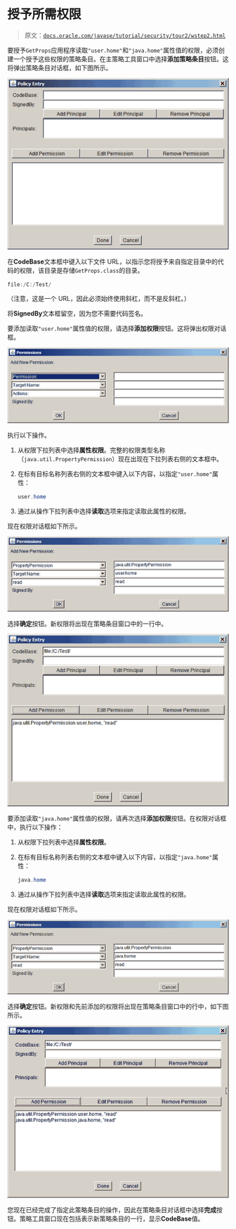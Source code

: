 # 授予所需权限

> 原文：[`docs.oracle.com/javase/tutorial/security/tour2/wstep2.html`](https://docs.oracle.com/javase/tutorial/security/tour2/wstep2.html)

要授予`GetProps`应用程序读取`"user.home"`和`"java.home"`属性值的权限，必须创建一个授予这些权限的策略条目。在主策略工具窗口中选择**添加策略条目**按钮。这将弹出策略条目对话框，如下图所示。

![策略条目对话框](img/3c564acdfa5f545df2ecf819a4941040.png)

在**CodeBase**文本框中键入以下文件 URL，以指示您将授予来自指定目录中的代码的权限，该目录是存储`GetProps.class`的目录。

```java
file:/C:/Test/

```

（注意，这是一个 URL，因此必须始终使用斜杠，而不是反斜杠。）

将**SignedBy**文本框留空，因为您不需要代码签名。

要添加读取`"user.home"`属性值的权限，请选择**添加权限**按钮。这将弹出权限对话框。

![权限对话框](img/d835a9db408a06b19edb28fc4d18cdd6.png)

执行以下操作。

1.  从权限下拉列表中选择**属性权限**。完整的权限类型名称（`java.util.PropertyPermission`）现在出现在下拉列表右侧的文本框中。

1.  在标有目标名称列表右侧的文本框中键入以下内容，以指定`"user.home"`属性：

    ```java
    user.home

    ```

1.  通过从操作下拉列表中选择**读取**选项来指定读取此属性的权限。

现在权限对话框如下所示。

![填写文本字段的权限对话框](img/4cf17abcfda10653cc098b587ed2fbb6.png)

选择**确定**按钮。新权限将出现在策略条目窗口中的一行中。

![策略条目窗口中的新权限](img/ed80c09604ef4ca91c92056bb5f6f4b7.png)

要添加读取`"java.home"`属性值的权限，请再次选择**添加权限**按钮。在权限对话框中，执行以下操作：

1.  从权限下拉列表中选择**属性权限**。

1.  在标有目标名称列表右侧的文本框中键入以下内容，以指定`"java.home"`属性：

    ```java
    java.home

    ```

1.  通过从操作下拉列表中选择**读取**选项来指定读取此属性的权限。

现在权限对话框如下所示。

![将 java home 属性设置为读取的权限对话框](img/90d9ee8573557db25f17b7de6d87a81e.png)

选择**确定**按钮。新权限和先前添加的权限将出现在策略条目窗口中的行中，如下图所示。

![新权限出现在策略条目对话框中](img/0ebcd74f3350190556b8f3532ff60b31.png)

您现在已经完成了指定此策略条目的操作，因此在策略条目对话框中选择**完成**按钮。策略工具窗口现在包括表示新策略条目的一行，显示**CodeBase**值。
